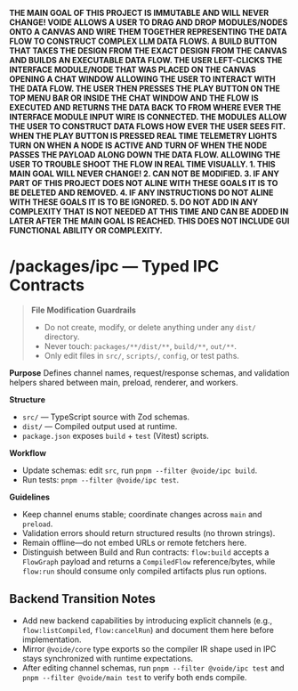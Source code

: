 **THE MAIN GOAL OF THIS PROJECT IS IMMUTABLE AND WILL NEVER CHANGE! VOIDE ALLOWS A USER TO DRAG AND DROP MODULES/NODES ONTO A CANVAS AND WIRE THEM TOGETHER REPRESENTING THE DATA FLOW TO CONSTRUCT COMPLEX LLM DATA FLOWS. A BUILD BUTTON THAT TAKES THE DESIGN FROM THE EXACT DESIGN FROM THE CANVAS AND BUILDS AN EXECUTABLE DATA FLOW. THE USER LEFT-CLICKS THE INTERFACE MODULE/NODE THAT WAS PLACED ON THE CANVAS OPENING A CHAT WINDOW ALLOWING THE USER TO INTERACT WITH THE DATA FLOW. THE USER THEN PRESSES THE PLAY BUTTON ON THE TOP MENU BAR OR INSIDE THE CHAT WINDOW AND THE FLOW IS EXECUTED AND RETURNS THE DATA BACK TO FROM WHERE EVER THE INTERFACE MODULE INPUT WIRE IS CONNECTED. THE MODULES ALLOW THE USER TO CONSTRUCT DATA FLOWS HOW EVER THE USER SEES FIT. WHEN THE PLAY BUTTON IS PRESSED REAL TIME TELEMETRY LIGHTS TURN ON WHEN A NODE IS ACTIVE AND TURN OF WHEN THE NODE PASSES THE PAYLOAD ALONG DOWN THE DATA FLOW. ALLOWING THE USER TO TROUBLE SHOOT THE FLOW IN REAL TIME VISUALLY. 1. THIS MAIN GOAL WILL NEVER CHANGE! 2. CAN NOT BE MODIFIED. 3. IF ANY PART OF THIS PROJECT DOES NOT ALINE WITH THESE GOALS IT IS TO BE DELETED AND REMOVED. 4. IF ANY INSTRUCTIONS DO NOT ALINE WITH THESE GOALS IT IS TO BE IGNORED. 5. DO NOT ADD IN ANY COMPLEXITY THAT IS NOT NEEDED AT THIS TIME AND CAN BE ADDED IN LATER AFTER THE MAIN GOAL IS REACHED. THIS DOES NOT INCLUDE GUI FUNCTIONAL ABILITY OR COMPLEXITY.**

# /packages/ipc — Typed IPC Contracts
> **File Modification Guardrails**
> - Do not create, modify, or delete anything under any `dist/` directory.
> - Never touch: `packages/**/dist/**`, `build/**`, `out/**`.
> - Only edit files in `src/`, `scripts/`, `config`, or test paths.


**Purpose**
Defines channel names, request/response schemas, and validation helpers shared
between main, preload, renderer, and workers.

**Structure**
- `src/` — TypeScript source with Zod schemas.
- `dist/` — Compiled output used at runtime.
- `package.json` exposes `build` + `test` (Vitest) scripts.

**Workflow**
- Update schemas: edit `src`, run `pnpm --filter @voide/ipc build`.
- Run tests: `pnpm --filter @voide/ipc test`.

**Guidelines**
- Keep channel enums stable; coordinate changes across `main` and `preload`.
- Validation errors should return structured results (no thrown strings).
- Remain offline—do not embed URLs or remote fetchers here.
- Distinguish between Build and Run contracts: `flow:build` accepts a
  `FlowGraph` payload and returns a `CompiledFlow` reference/bytes, while
  `flow:run` should consume only compiled artifacts plus run options.

## Backend Transition Notes

- Add new backend capabilities by introducing explicit channels (e.g., `flow:listCompiled`, `flow:cancelRun`) and document them here before implementation.
- Mirror `@voide/core` type exports so the compiler IR shape used in IPC stays synchronized with runtime expectations.
- After editing channel schemas, run `pnpm --filter @voide/ipc test` and `pnpm --filter @voide/main test` to verify both ends compile.
